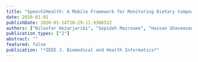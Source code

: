 ```yaml
---
title: "Speech2Health: A Mobile Framework for Monitoring Dietary Composition From Spoken Data"
date: 2018-01-01
publishDate: 2020-01-14T10:29:11.930652Z
authors: ["Niloofar Hezarjaribi", "Sepideh Mazrouee", "Hassan Ghasemzadeh"]
publication_types: ["2"]
abstract: ""
featured: false
publication: "*IEEE J. Biomedical and Health Informatics*"
---
```


